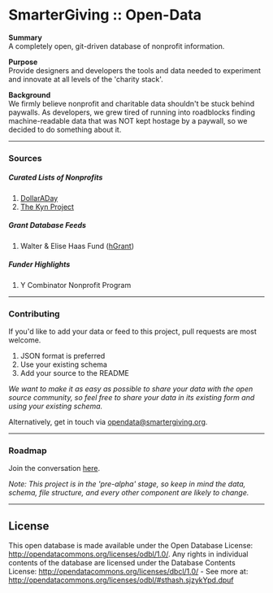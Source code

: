 # SmarterGiving :: Open-Data
**Summary**  
A completely open, git-driven database of nonprofit information.

**Purpose**  
Provide designers and developers the tools and data needed to experiment and innovate at all levels of the 'charity stack'.

**Background**  
We firmly believe nonprofit and charitable data shouldn't be stuck behind paywalls. As developers, we grew tired of running into roadblocks finding machine-readable data that was NOT kept hostage by a paywall, so we decided to do something about it.

***
### Sources  

##### Curated Lists of Nonprofits  
1. [DollarADay](https://dollaraday.co/)  
1. [The Kyn Project](http://smartergiving.org/dispatch/)  

##### Grant Database Feeds  
1. Walter & Elise Haas Fund ([hGrant](http://www.haassr.org/grants/feed/))  

##### Funder Highlights  
1. Y Combinator Nonprofit Program

***
### Contributing  

If you'd like to add your data or feed to this project, pull requests are most welcome.  

1. JSON format is preferred  
1. Use your existing schema  
1. Add your source to the README  

*We want to make it as easy as possible to share your data with the open source community, so feel free to share your data in its existing form and using your existing schema.*   

Alternatively, get in touch via  <opendata@smartergiving.org>.  

***
### Roadmap
Join the conversation [here](https://github.com/smartergiving/open-data/issues/2).

*Note: This project is in the 'pre-alpha' stage, so keep in mind the data, schema, file structure, and every other component are likely to change.*

***

## License
This open database is made available under the Open Database License: http://opendatacommons.org/licenses/odbl/1.0/. Any rights in individual contents of the database are licensed under the Database Contents License: http://opendatacommons.org/licenses/dbcl/1.0/ - See more at: http://opendatacommons.org/licenses/odbl/#sthash.sjzykYpd.dpuf
